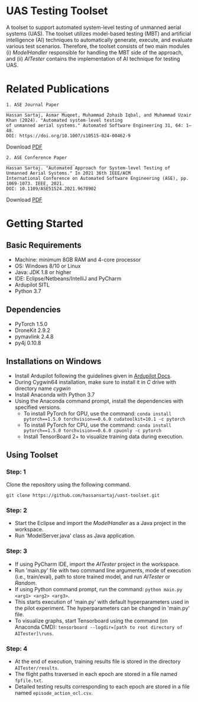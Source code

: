 # UAS Testing Toolset
A toolset to support automated system-level testing of unmanned aerial systems (UAS). The toolset utilizes model-based testing (MBT) and artificial intelligence (AI) techniques to automatically generate, execute, and evaluate various test scenarios. Therefore, the toolset consists of two main modules (i) *ModelHandler* responsible for handling the MBT side of the approach, and (ii) *AITester* contains the implementation of AI technique for testing UAS. 


# Related Publications

```
1. ASE Journal Paper  
_______________________
Hassan Sartaj, Asmar Muqeet, Muhammad Zohaib Iqbal, and Muhammad Uzair Khan (2024). "Automated system-level testing
of unmanned aerial systems." Automated Software Engineering 31, 64: 1–48.
DOI: https://doi.org/10.1007/s10515-024-00462-9
```
Download [PDF](https://www.researchgate.net/publication/382796050_Automated_system-level_testing_of_unmanned_aerial_systems)

```
2. ASE Conference Paper 
__________________________
Hassan Sartaj. "Automated Approach for System-level Testing of Unmanned Aerial Systems." In 2021 36th IEEE/ACM
International Conference on Automated Software Engineering (ASE), pp. 1069-1073. IEEE, 2021.
DOI: 10.1109/ASE51524.2021.9678902 

```
Download [PDF](https://www.researchgate.net/publication/357999877_Automated_Approach_for_System-level_Testing_of_Unmanned_Aerial_Systems)



# Getting Started

## Basic Requirements
* Machine: minimum 8GB RAM and 4-core processor
* OS: Windows 8/10 or Linux
* Java: JDK 1.8 or higher
* IDE: Eclipse/Netbeans/IntelliJ and PyCharm
* Ardupilot SITL
* Python 3.7 

## Dependencies
* PyTorch 1.5.0
* DroneKit 2.9.2
* pymavlink 2.4.8
* py4j 0.10.8

## Installations on Windows
* Install Ardupilot following the guidelines given in [Ardupilot Docs](https://ardupilot.org/dev/docs/building-setup-windows-cygwin.html). 
* During Cygwin64 installation, make sure to install it in *C* drive with directory name *cygwin*
* Install Anaconda with Python 3.7 
* Using the Anaconda command prompt, install the dependencies with specified versions. 
  * To install PyTorch for GPU, use the command: `conda install pytorch==1.5.0 torchvision==0.6.0 cudatoolkit=10.1 -c pytorch`
  * To install PyTorch for CPU, use the command: `conda install pytorch==1.5.0 torchvision==0.6.0 cpuonly -c pytorch`
  * Install TensorBoard 2+ to visualize training data during execution. 

## Using Toolset

### Step: 1 
Clone the repository using the following command.
```
git clone https://github.com/hassansartaj/uast-toolset.git
```

### Step: 2 
* Start the Eclipse and import the *ModelHandler* as a Java project in the workspace. 
* Run 'ModelServer.java' class as Java application. 

### Step: 3
* If using PyCharm IDE, import the *AITester* project in the workspace.
* Run 'main.py' file with two command line arguments, <arg1> mode of execution (i.e., train/eval), <arg2> path to store trained model, and <arg3> run *AITester* or *Random*. 
* If using Python command prompt, run the command: `python main.py <arg1> <arg2> <arg3>`. 
* This starts execution of 'main.py' with default hyperparameters used in the pilot experiment. The hyperparameters can be changed in 'main.py' file.  
* To visualize graphs, start Tensorboard using the command (on Anaconda CMD): `tensorboard --logdir=[path to root directory of AITester]\runs`.

### Step: 4
* At the end of execution, training results file is stored in the directory `AITester/results`.
* The flight paths traversed in each epoch are stored in a file named `fpfile.txt`. 
* Detailed testing results corresponding to each epoch are stored in a file named `episode_action_ocl.csv`.

